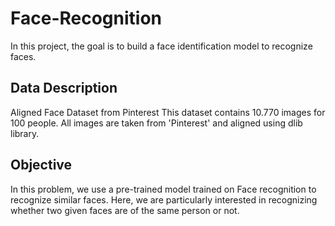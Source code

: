 # Face-Recognition
In this project, the goal is to build a face identification model to recognize faces.

## Data Description
Aligned Face Dataset from Pinterest
This dataset contains 10.770 images for 100 people. All images are taken from 'Pinterest' and aligned using dlib library.

## Objective
In this problem, we use a pre-trained model trained on Face recognition to recognize similar faces. Here, we are particularly interested in recognizing whether two given faces are of the same person or not.
